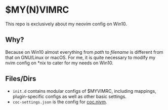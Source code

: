 # $MY(N)VIMRC
This repo is exclusively about my neovim config on Win10.

## Why?
Because on Win10 almost everything from *path* to *filename* is different from
that on GNU/Linux or macOS. For me, it is quite necessary to modify my nvim
config on \*nix to cater for my needs on Win10.

## Files/Dirs
- `init.d` contains modular configs of $MYVIMRC, including mappings,
  plugin-specific configs as well as other basic settings.
- `coc-settings.json` is the config for [coc.nivm](https://github.com/neoclide/coc.nvim).
